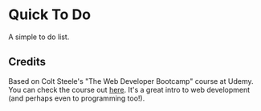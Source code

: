# Quick To Do
A simple to do list.

## Credits
Based on Colt Steele's "The Web Developer Bootcamp" course at Udemy. You can check the course out [here](https://www.udemy.com/course/the-web-developer-bootcamp/). It's a great intro to web development (and perhaps even to programming too!).
